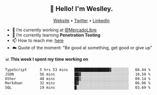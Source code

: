 <h2 align="center">👋 Hello! I'm Weslley.</h2>
<p align="center">
  <a href="http://weslleyneri.com.br">Website</a> •
  <a href="https://twitter.com/Weslley_Neri">Twitter</a> •
  <a href="https://www.linkedin.com/in/weslley-neri-3658908b">LinkedIn</a>
</p>


- 🔭 I’m currently working at [@MercadoLibre](https://github.com/mercadolibre)
- 🌱 I’m currently learning **Penetration Testing**
- 📫 How to reach me: [here](mailto:weslley39@gmail.com)
- ☁️ Quote of the moment: "Be good at something, get good or give up"

📊 **This week I spent my time working on**
<!--START_SECTION:waka-->

```txt
TypeScript      5 hrs 53 mins   ████████████████▓░░░░░░░░   66.44 %
JSON            56 mins         ██▓░░░░░░░░░░░░░░░░░░░░░░   10.58 %
Other           48 mins         ██▒░░░░░░░░░░░░░░░░░░░░░░   09.14 %
Markdown        32 mins         █▓░░░░░░░░░░░░░░░░░░░░░░░   06.06 %
SQL             19 mins         █░░░░░░░░░░░░░░░░░░░░░░░░   03.69 %
```

<!--END_SECTION:waka-->

<!-- Inspired by https://github.com/gruselhaus/gruselhaus -->